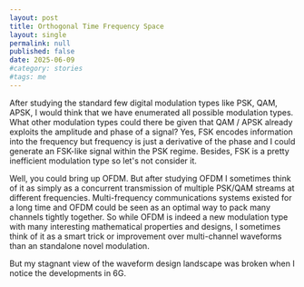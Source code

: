 ```yaml
---
layout: post
title: Orthogonal Time Frequency Space
layout: single
permalink: null
published: false
date: 2025-06-09
#category: stories
#tags: me
---
```


After studying the standard few digital modulation types like PSK, QAM, APSK, I would think that we have enumerated all possible modulation types. What other modulation types could there be given that QAM / APSK already exploits the amplitude and phase of a signal? Yes, FSK encodes information into the frequency but frequency is just a derivative of the phase and I could generate an FSK-like signal within the PSK regime. Besides, FSK is a pretty inefficient modulation type so let's not consider it. 

Well, you could bring up OFDM. But after studying OFDM I sometimes think of it as simply as a concurrent transmission of multiple PSK/QAM streams at different frequencies. Multi-frequency communications systems existed for a long time and OFDM could be seen as an optimal way to pack many channels tightly together. So while OFDM is indeed a new modulation type with many interesting mathematical properties and designs, I sometimes think of it as a smart trick or improvement over multi-channel waveforms than an standalone novel modulation.

But my stagnant view of the waveform design landscape was broken when I notice the developments in 6G. 

